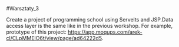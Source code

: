 #Warsztaty_3

Create a project of programming school using Servelts and JSP.Data access layer is the same like in the previous workshop.
For example, prototype of this project: https://app.moqups.com/arek-cl/CLpMMElO6t/view/page/ad64222d5.
